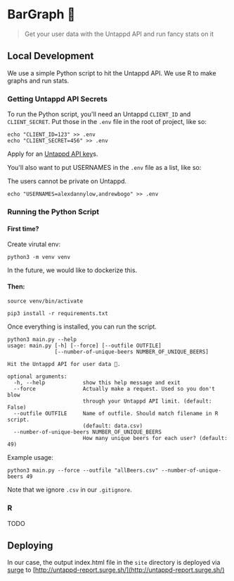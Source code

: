 # BarGraph 🍻

> Get your user data with the Untappd API and run fancy stats on it

## Local Development

We use a simple Python script to hit the Untappd API. We use R to make graphs and run stats.

### Getting Untappd API Secrets

To run the Python script, you'll need an Untappd `CLIENT_ID` and `CLIENT_SECRET`. Put those in the `.env` file in the root of project, like so:

```
echo "CLIENT_ID=123" >> .env
echo "CLIENT_SECRET=456" >> .env
```

Apply for an [Untappd API key](https://untappd.com/api/docs)s.

You'll also want to put USERNAMES in the `.env` file as a list, like so:

The users cannot be private on Untappd.

```
echo "USERNAMES=alexdannylow,andrewbogo" >> .env
```

### Running the Python Script

#### First time?

Create virutal env:

`python3 -m venv venv`

In the future, we would like to dockerize this.

#### Then:

`source venv/bin/activate`

`pip3 install -r requirements.txt`

Once everything is installed, you can run the script.

```
python3 main.py --help
usage: main.py [-h] [--force] [--outfile OUTFILE]
               [--number-of-unique-beers NUMBER_OF_UNIQUE_BEERS]

Hit the Untappd API for user data 🍻.

optional arguments:
  -h, --help            show this help message and exit
  --force               Actually make a request. Used so you don't blow
                        through your Untappd API limit. (default: False)
  --outfile OUTFILE     Name of outfile. Should match filename in R script.
                        (default: data.csv)
  --number-of-unique-beers NUMBER_OF_UNIQUE_BEERS
                        How many unique beers for each user? (default: 49)
```

Example usage:

```
python3 main.py --force --outfile "allBeers.csv" --number-of-unique-beers 49
```

Note that we ignore `.csv` in our `.gitignore`.

### R

TODO

## Deploying

In our case, the output index.html file in the `site` directory is deployed via [surge](https://surge.sh/) to [http://untappd-report.surge.sh/](http://untappd-report.surge.sh/)
